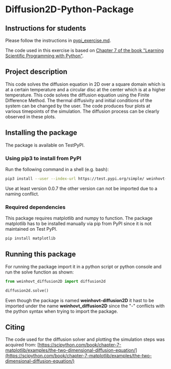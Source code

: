 # Diffusion2D-Python-Package

## Instructions for students

Please follow the instructions in [pypi_exercise.md](https://github.com/Simulation-Software-Engineering/Lecture-Material/blob/main/03_building_and_packaging/pypi_exercise.md).

The code used in this exercise is based on [Chapter 7 of the book "Learning Scientific Programming with Python"](https://scipython.com/book/chapter-7-matplotlib/examples/the-two-dimensional-diffusion-equation/).

## Project description
This code solves the diffusion equation in 2D over a square domain 
which is at a certain temperature and a circular disc at the center 
which is at a higher temperature. This code solves the diffusion equation 
using the Finite Difference Method. The thermal diffusivity and 
initial conditions of the system can be changed by the user. 
The code produces four plots at various timepoints of the simulation. 
The diffusion process can be clearly observed in these plots.
## Installing the package
The package is available on TestPyPI.
### Using pip3 to install from PyPI
Run the following command in a shell (e.g. bash):
```bash
pip3 install --user --index-url https://test.pypi.org/simple/ weinhovt-diffusion2D
```
Use at least version 0.0.7 the other version can not be imported due to a naming conflict.
### Required dependencies
This package requires matplotlib and numpy to function.
The package matplotlib has to be installed manually via pip from PyPI since it is not maintained on Test PyPI.
````bash
pip install matplotlib
````
## Running this package
For running the package import it in a python script or python console
and run the solve function as shown:
```python
from weinhovt_diffusion2D import diffusion2d

diffusion2d.solve()
```
Even though the package is named **weinhovt-diffusion2D** it hast to be imported 
under the name **weinhovt_diffusion2D** since the "-" conflicts with the python syntax when trying to
import the package.
## Citing
The code used for the diffusion solver and plotting the simulation steps was acquired from:
[https://scipython.com/book/chapter-7-matplotlib/examples/the-two-dimensional-diffusion-equation/](https://scipython.com/book/chapter-7-matplotlib/examples/the-two-dimensional-diffusion-equation/)
